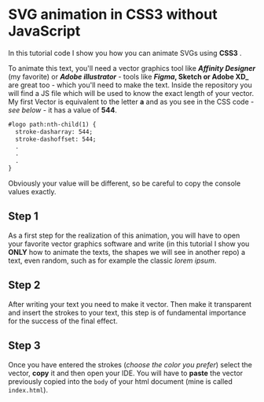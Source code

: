 # SVG animation in CSS3 without JavaScript
 In this tutorial code I show you how you can animate SVGs using **CSS3** .
 
 To animate this text, you'll need a vector graphics tool like **_Affinity Designer_** (my favorite) or **_Adobe illustrator_** - tools like **_Figma_, Sketch or Adobe XD_** are great too - which you'll need to make the text.
  Inside the repository you will find a JS file which will be used to know the exact length of your vector.
  My first Vector is equivalent to the letter **a** and as you see in the CSS code - _see below_ - it has a value of **544**.
  
  ```diff 
  #logo path:nth-child(1) {
    stroke-dasharray: 544;
    stroke-dashoffset: 544;
    .
    .
    .
} 
```


Obviously your value will be different, so be careful to copy the console values exactly.

## Step 1
As a first step for the realization of this animation, you will have to open your favorite vector graphics software and write (in this tutorial I show you **ONLY** how to animate the texts, the shapes we will see in another repo) a text, even random, such as for example the classic _lorem ipsum_.

## Step 2
After writing your text you need to make it vector. Then make it transparent and insert the strokes to your text, this step is of fundamental importance for the success of the final effect.

## Step 3
Once you have entered the strokes (_choose the color you prefer_) select the vector, **copy** it and then open your IDE. You will have to **paste** the vector previously copied into the ```body``` of your html document (mine is called ```index.html```).
